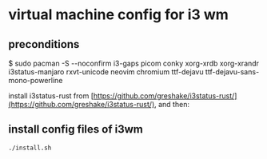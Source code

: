 # virtual machine config for i3 wm

## preconditions

$ sudo pacman -S --noconfirm i3-gaps picom conky xorg-xrdb xorg-xrandr i3status-manjaro rxvt-unicode neovim chromium ttf-dejavu ttf-dejavu-sans-mono-powerline

install i3status-rust from [https://github.com/greshake/i3status-rust/](https://github.com/greshake/i3status-rust/), and then:

## install config files of i3wm

    ./install.sh
